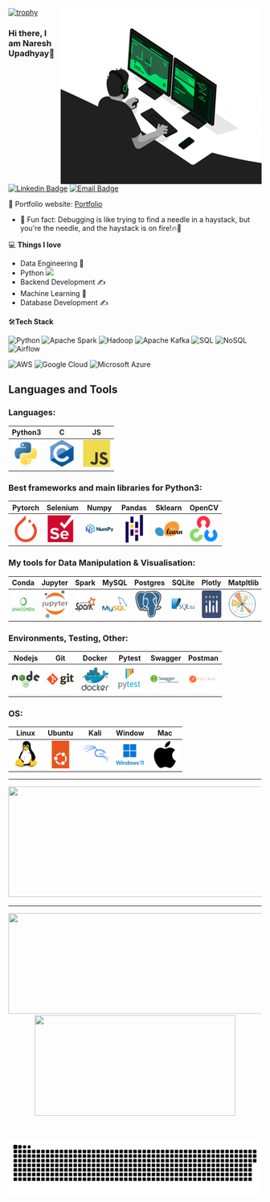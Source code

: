 [![trophy](https://github-profile-trophy.vercel.app/?username=naresy&title=Stars,Followers,Commits,Repositories,MultipleLang,PullRequest&theme=onedark)](https://github.com/ryo-ma/github-profile-trophy)
<img align="right" src="https://github.com/naresy/naresy/blob/main/developer.gif" alt="Coder GIF" width="400" height="350">
  
### Hi there, I am Naresh Upadhyay👋
[![Linkedin Badge](https://img.shields.io/badge/-naresy-blue?style=flat-square&logo=Linkedin&logoColor=white&link=https://www.linkedin.com/in/naresy/)](https://www.linkedin.com/in/naresy/)
[![Email Badge](https://img.shields.io/badge/-info.naresh74%40gmail.com-c14438?style=flat-square&logo=Gmail&logoColor=white&link=mailto:info.naresh74@gmail.com)](mailto:info.naresh74@gmail.com)

 🎯 Portfolio website: [Portfolio](https://nareshupadhyay.com/)
- 🎉 Fun fact: Debugging is like trying to find a needle in a haystack, but you're the needle, and the haystack is on fire!🔥🧵

💻 **Things I love**
- Data Engineering 😬
- Python <img src="https://media.giphy.com/media/WUlplcMpOCEmTGBtBW/giphy.gif" width="30"> 
- Backend Development ✍️
- Machine Learning 🧐
- Database Development ✍️

🛠**Tech Stack**

![Python](https://img.shields.io/badge/-Python-000000?style=flat&logo=python)
![Apache Spark](https://img.shields.io/badge/-Apache%20Spark-000000?style=flat&logo=apache-spark)
![Hadoop](https://img.shields.io/badge/-Hadoop-000000?style=flat&logo=hadoop)
![Apache Kafka](https://img.shields.io/badge/-Apache%20Kafka-000000?style=flat&logo=apache-kafka)
![SQL](https://img.shields.io/badge/-SQL-000000?style=flat&logo=sql)
![NoSQL](https://img.shields.io/badge/-NoSQL-000000?style=flat&logo=nosql)
![Airflow](https://img.shields.io/badge/-Airflow-000000?style=flat&logo=apache-airflow)

![AWS](https://img.shields.io/badge/AWS-000000?style=flat-square&logo=amazon-aws)
![Google Cloud](https://img.shields.io/badge/Google%20Cloud-000000?style=flat-square&logo=google-cloud)
![Microsoft Azure](https://img.shields.io/badge/Microsoft%20Azure-000000?style=flat-square&logo=microsoft-azure)

## Languages and Tools 
<div>

### Languages:
| Python3 | C | JS | 
|----------|----------|----------|
|  <img src="https://github.com/devicons/devicon/blob/master/icons/python/python-original.svg" title="Python"  alt="Python" width="55" height="55"/> |  <img src="https://github.com/devicons/devicon/blob/master/icons/c/c-original.svg" title="C"  alt="C" width="55" height="55"/> |  <img src="https://github.com/devicons/devicon/blob/master/icons/javascript/javascript-original.svg" title="JavaScript" alt="JavaScript" width="55" height="55"/> | 

  

### Best frameworks and main libraries for Python3:

| Pytorch | Selenium | Numpy | Pandas | Sklearn | OpenCV |
|----------|----------|----------|----------|----------|----------|
|  <img src="https://github.com/devicons/devicon/blob/master/icons/pytorch/pytorch-original.svg" title="Pytorch"  alt="Pytorch" width="55" height="55"/>|  <img src="https://github.com/devicons/devicon/blob/master/icons/selenium/selenium-original.svg" title="Selenium"  alt="Selenium" width="55" height="55"/>|  <img src="https://github.com/devicons/devicon/blob/master/icons/numpy/numpy-original-wordmark.svg" title="Numpy" alt="Numpy" width="55" height="55"/>|  <img src="https://github.com/devicons/devicon/blob/master/icons/pandas/pandas-original.svg" title="Pandas" alt="Pandas" width="55" height="55"/>|  <img src="https://github.com/devicons/devicon/blob/master/icons/scikitlearn/scikitlearn-original.svg" title="sklearn" alt="sklearn" width="55" height="55"/>| <img src="https://github.com/devicons/devicon/blob/master/icons/opencv/opencv-original.svg" title="mpl" alt="mpl" width="55" height="55"/>|



### My tools for Data Manipulation & Visualisation:

| Conda | Jupyter | Spark | MySQL | Postgres | SQLite | Plotly | Matpltlib |
|----------|----------|----------|----------|----------|----------|----------|----------|
|<img src="https://github.com/devicons/devicon/blob/master/icons/anaconda/anaconda-original-wordmark.svg" title="Anaconda" alt="Conda" width="55" height="55"/>|<img src="https://github.com/devicons/devicon/blob/master/icons/jupyter/jupyter-original-wordmark.svg" title="Jupiter" alt="Jupiter" width="55" height="55"/>|<img src="https://github.com/devicons/devicon/blob/master/icons/apachespark/apachespark-original-wordmark.svg" title="Spark" alt="Spark" width="55" height="55"/>|<img src="https://github.com/devicons/devicon/blob/master/icons/mysql/mysql-original-wordmark.svg" title="MySQL" alt="MySQL" width="55" height="55"/>|<img src="https://github.com/devicons/devicon/blob/master/icons/postgresql/postgresql-original.svg" title="pg" alt="pg" width="55" height="55"/>|<img src="https://github.com/devicons/devicon/blob/master/icons/sqlite/sqlite-original-wordmark.svg" title="SQLite" alt="SQLite" width="55" height="55"/>|<img src="https://github.com/devicons/devicon/blob/master/icons/plotly/plotly-original.svg" title="plotly" alt="pltly" width="55" height="55"/> | <img src="https://github.com/devicons/devicon/blob/master/icons/matplotlib/matplotlib-original.svg" title="plotly" alt="pltly" width="55" height="55"/> |

  
### Environments, Testing, Other:

| Nodejs | Git | Docker | Pytest | Swagger | Postman | 
|----------|----------|----------|----------|----------|---------|
|<img src="https://github.com/devicons/devicon/blob/master/icons/nodejs/nodejs-original-wordmark.svg" title="nodejs" alt="NodeJS" width="55" height="55"/>|<img src="https://github.com/devicons/devicon/blob/master/icons/git/git-original-wordmark.svg" title="Git" alt="Git" width="55" height="55"/>|<img src="https://github.com/devicons/devicon/blob/master/icons/docker/docker-original-wordmark.svg" title="Docker" alt="Docker" width="55" height="55"/>|<img src="https://github.com/devicons/devicon/blob/master/icons/pytest/pytest-original-wordmark.svg" title="pytest" alt="pytest" width="55" height="55"/>|  <img src="https://github.com/devicons/devicon/blob/master/icons/swagger/swagger-original-wordmark.svg" title="Swagger" alt="Swagger" width="55" height="55"/>|  <img src="https://github.com/devicons/devicon/blob/master/icons/postman/postman-original-wordmark.svg" title="Postman" alt="Postman" width="55" height="55"/>|


### OS:

| Linux | Ubuntu | Kali |Window|Mac|
|----------|----------|----------|----------|----------|
| <img src="https://github.com/devicons/devicon/blob/master/icons/linux/linux-original.svg" title="Linux" alt="Linux" width="55" height="55"/> | <img src="https://github.com/devicons/devicon/blob/master/icons/ubuntu/ubuntu-original.svg" title="Ubuntu" alt="Ubuntu" width="55" height="55"/> | <img src="https://github.com/canaleal/devicon/blob/new-icon-kali-linux/icons/kalilinux/kalilinux-original-wordmark.svg" title="Linux" alt="Linux" width="55" height="55"/> |<img src="https://github.com/devicons/devicon/blob/master/icons/windows11/windows11-original-wordmark.svg" title="Window" alt="Window" width="55" height="55"/> |<img src="https://github.com/devicons/devicon/blob/master/icons/apple/apple-original.svg" title="Mac" alt="Mac" width="55" height="55"/> 

</div>

---

  
<p align="center">
  <img width="800" height="220" src="https://streak-stats.demolab.com?user=naresy&theme=highcontrast&hide_border=true&border_radius=5&card_width=800">
</p>


---




<p align="center">
  <img width="600" height="200" src="https://github-readme-stats.vercel.app/api?username=naresy&show_icons=true&theme=vision-friendly-dark">
  <img width="400" height="200" src="https://github-readme-stats.vercel.app/api/top-langs/?username=naresy&size_weight=0.0005&count_weight=0.3&layout=compact&theme=vision-friendly-dark">
</p>
 


<div id="header" align="center">
  <img src="https://komarev.com/ghpvc/?username=naresy&style=for-the-badge&color=orange" alt=""/>
</div>

<p align="center">
 <img width="1000" src="github-snake.svg" alt="snake"/>
</p>




